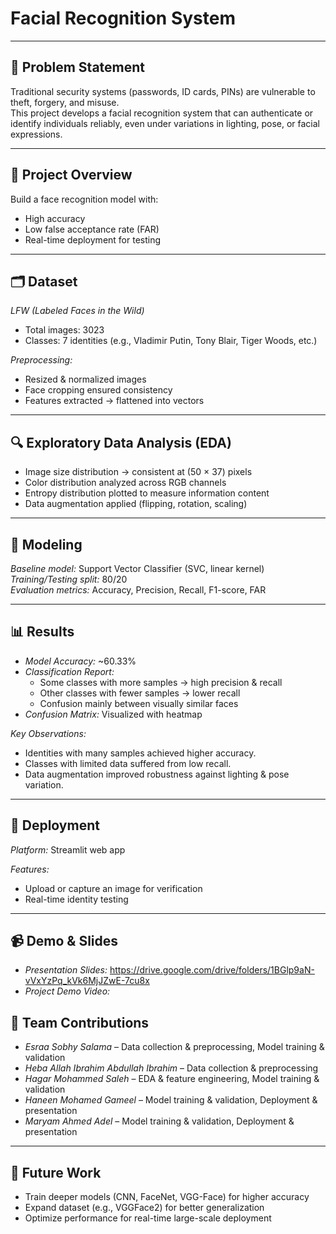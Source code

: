 # Facial Recognition System

---

## 📌 Problem Statement

Traditional security systems (passwords, ID cards, PINs) are vulnerable to theft, forgery, and misuse.  
This project develops a facial recognition system that can authenticate or identify individuals reliably, even under variations in lighting, pose, or facial expressions.

---

## 🎯 Project Overview

Build a face recognition model with:

- High accuracy
- Low false acceptance rate (FAR)
- Real-time deployment for testing

---

## 🗂 Dataset

*LFW (Labeled Faces in the Wild)*

- Total images: 3023
- Classes: 7 identities (e.g., Vladimir Putin, Tony Blair, Tiger Woods, etc.)

*Preprocessing:*

- Resized & normalized images
- Face cropping ensured consistency
- Features extracted → flattened into vectors

---

## 🔍 Exploratory Data Analysis (EDA)

- Image size distribution → consistent at (50 × 37) pixels
- Color distribution analyzed across RGB channels
- Entropy distribution plotted to measure information content
- Data augmentation applied (flipping, rotation, scaling)

---

## 🤖 Modeling

*Baseline model:* Support Vector Classifier (SVC, linear kernel)  
*Training/Testing split:* 80/20  
*Evaluation metrics:* Accuracy, Precision, Recall, F1-score, FAR

---

## 📊 Results

- *Model Accuracy:* ~60.33%
- *Classification Report:*
  - Some classes with more samples → high precision & recall
  - Other classes with fewer samples → lower recall
  - Confusion mainly between visually similar faces
- *Confusion Matrix:* Visualized with heatmap

*Key Observations:*

- Identities with many samples achieved higher accuracy.
- Classes with limited data suffered from low recall.
- Data augmentation improved robustness against lighting & pose variation.

---

## 🚀 Deployment

*Platform:* Streamlit web app  

*Features:*

- Upload or capture an image for verification
- Real-time identity testing

---

## 📹 Demo & Slides

- *Presentation Slides:* 
 https://drive.google.com/drive/folders/1BGlp9aN-vVxYzPq_kVk6MjJZwE-7cu8x
- *Project Demo Video:*

## 👥 Team Contributions

- *Esraa Sobhy Salama* – Data collection & preprocessing, Model training & validation  
- *Heba Allah Ibrahim Abdullah Ibrahim* – Data collection & preprocessing  
- *Hagar Mohammed Saleh* – EDA & feature engineering, Model training & validation  
- *Haneen Mohamed Gameel* – Model training & validation, Deployment & presentation  
- *Maryam Ahmed Adel* – Model training & validation, Deployment & presentation
- ---

## 🔮 Future Work

- Train deeper models (CNN, FaceNet, VGG-Face) for higher accuracy
- Expand dataset (e.g., VGGFace2) for better generalization
- Optimize performance for real-time large-scale deployment

 
 
